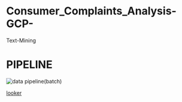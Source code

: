# Consumer_Complaints_Analysis-GCP-
Text-Mining


# PIPELINE
![data pipeline(batch)](https://github.com/RaghucharanV/Consumer_Complaints_Analysis-GCP-/assets/81848656/5d585b2a-a302-4e15-a191-853bb2f1ad52)


[looker](https://lookerstudio.google.com/s/o9rhZINvOGo)
